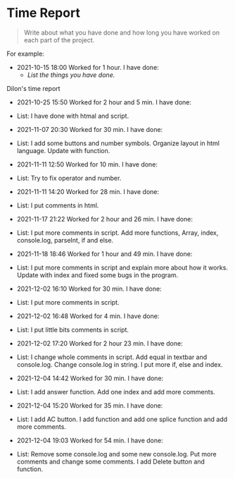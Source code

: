 # Time Report

> Write about what you have done and how long you have worked on each part of the project.

For example: 

- 2021-10-15 18:00 Worked for 1 hour. I have done:
  - *List the things you have done.*


Dilon's time report
- 2021-10-25 15:50 Worked for 2 hour and 5 min. I have done:
- List: I have done with htmal and script.


- 2021-11-07 20:30 Worked for 30 min. I have done:
- List: I add some buttons and number symbols. 
        Organize layout in html language.
        Update with function.


- 2021-11-11 12:50 Worked for 10 min. I have done:
- List: Try to fix operator and number.


- 2021-11-11 14:20 Worked for 28 min. I have done:
- List: I put comments in html.


- 2021-11-17 21:22 Worked for 2 hour and 26 min. I have done:
- List: I put more comments in script.
        Add more functions, Array, index, console.log, parseInt, if and else.


- 2021-11-18 18:46 Worked for 1 hour and 49 min. I have done:
- List: I put more comments in script and explain more about how it works.
        Update with index and fixed some bugs in the program.


- 2021-12-02 16:10 Worked for 30 min. I have done:
- List: I put more comments in script.


- 2021-12-02 16:48 Worked for 4 min. I have done:
- List: I put little bits comments in script.


- 2021-12-02 17:20 Worked for 2 hour 23 min. I have done:
- List: I change whole comments in script. 
        Add equal in textbar and console.log.
        Change console.log in string. 
        I put more if, else and index.


- 2021-12-04 14:42 Worked for 30 min. I have done:
- List: I add answer function.
        Add one index and add more comments.


- 2021-12-04 15:20 Worked for 35 min. I have done:
- List: I add AC button.
        I add function and add one splice function and add more comments.

- 2021-12-04 19:03 Worked for 54 min. I have done:
- List: Remove some console.log and some new console.log.
        Put more comments and change some comments.
        I add Delete button and function.
  